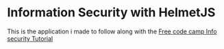 # Information Security with HelmetJS

This is the application i made to follow along with the [Free code camp Info security Tutorial](https://www.freecodecamp.org/learn/information-security/information-security-with-helmetjs/)
